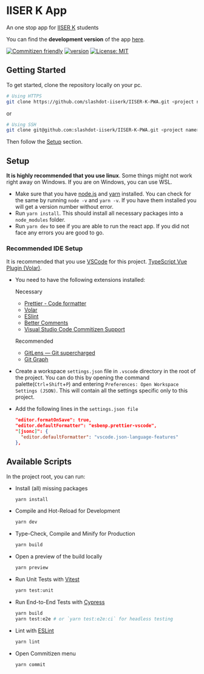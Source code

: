 # IISER K App

An one stop app for [IISER K](https://www.iiserkol.ac.in/web/en/) students

You can find the **development version** of the app [here](https://iiser-k-pwa.vercel.app/).

[![Commitizen friendly](https://img.shields.io/badge/commitizen-friendly-brightgreen.svg)](http://commitizen.github.io/cz-cli/)
[![version](https://img.shields.io/badge/version-0.2.0-blue.svg)](https://semver.org)
[![License: MIT](https://img.shields.io/badge/License-MIT-brightgreen.svg)](https://opensource.org/licenses/MIT)

## Getting Started

To get started, clone the repository locally on your pc.

```bash
# Using HTTPS
git clone https://github.com/slashdot-iiserk/IISER-K-PWA.git <project name>
```

or

```bash
# Using SSH
git clone git@github.com:slashdot-iiserk/IISER-K-PWA.git <project name>
```

Then follow the [Setup](##setup) section.

## Setup

**It is highly recommended that you use linux**. Some things might not work right away on Windows. If you are on Windows, you can use WSL.

- Make sure that you have [node.js](https://nodejs.org/en/download/) and [yarn](https://classic.yarnpkg.com/lang/en/docs/install/#debian-stable) installed. You can check for the same by running `node -v` and `yarn -v`. If you have them installed you will get a version number without error.
- Run `yarn install`. This should install all necessary packages into a `node_modules` folder.
- Run `yarn dev` to see if you are able to run the react app. If you did not face
  any errors you are good to go.

### Recommended IDE Setup

It is recommended that you use [VSCode](https://code.visualstudio.com/) for this project.
[TypeScript Vue Plugin (Volar)](https://marketplace.visualstudio.com/items?itemName=johnsoncodehk.vscode-typescript-vue-plugin).

- You need to have the following extensions installed:

  Necessary

  - [Prettier - Code formatter](https://marketplace.visualstudio.com/items?itemName=esbenp.prettier-vscode)
  - [Volar](https://marketplace.visualstudio.com/items?itemName=vue.volar)
  - [ESlint](https://marketplace.visualstudio.com/items?itemName=dbaeumer.vscode-eslint)
  - [Better Comments](https://marketplace.visualstudio.com/items?itemName=aaron-bond.better-comments)
  - [Visual Studio Code Commitizen Support](https://marketplace.visualstudio.com/items?itemName=knisterpeter.vscode-commitizen)

  Recommended

  - [GitLens — Git supercharged](https://marketplace.visualstudio.com/items?itemName=eamodio.gitlens)
  - [Git Graph](https://marketplace.visualstudio.com/items?itemName=mhutchie.git-graph)

- Create a workspace `settings.json` file in `.vscode` directory in the root of the project.
  You can do this by opening the command palette(`Ctrl`+`Shift`+`P`) and entering `Preferences: Open Workspace Settings (JSON)`.
  This will contain all the settings specific only to this project.

- Add the following lines in the `settings.json file`

  ```json
  "editor.formatOnSave": true,
  "editor.defaultFormatter": "esbenp.prettier-vscode",
  "[jsonc]": {
    "editor.defaultFormatter": "vscode.json-language-features"
  },
  ```

## Available Scripts

In the project root, you can run:

- Install (all) missing packages

  ```sh
  yarn install
  ```

- Compile and Hot-Reload for Development

  ```sh
  yarn dev
  ```

- Type-Check, Compile and Minify for Production

  ```sh
  yarn build
  ```

- Open a preview of the build locally

  ```sh
  yarn preview
  ```

- Run Unit Tests with [Vitest](https://vitest.dev/)

  ```sh
  yarn test:unit
  ```

- Run End-to-End Tests with [Cypress](https://www.cypress.io/)

  ```sh
  yarn build
  yarn test:e2e # or `yarn test:e2e:ci` for headless testing
  ```

- Lint with [ESLint](https://eslint.org/)

  ```sh
  yarn lint
  ```

- Open Commitizen menu

  ```sh
  yarn commit
  ```
